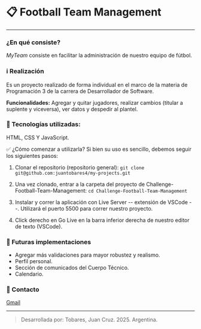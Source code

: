 # 📋 Football Team Management
---
### ¿En qué consiste?
*MyTeam* consiste en facilitar la administración de nuestro equipo de fútbol.

### ℹ️ Realización
Es un proyecto realizado de forma individual en el marco de la materia de Programación 3 de la carrera de Desarrollador de Software. 

**Funcionalidades:**
Agregar y quitar jugadores, realizar cambios (titular a suplente y viceversa), ver datos y despedir al plantel.

### 🧰 Tecnologías utilizadas:
HTML, CSS Y JavaScript.

✅ ¿Cómo comenzar a utilizarla?
Si bien su uso es sencillo, debemos seguir los siguientes pasos:

1. Clonar el repositorio (repositorio general): 
`git clone git@github.com:juantobares4/my-projects.git`

2. Una vez clonado, entrar a la carpeta del proyecto de Challenge-Football-Team-Management: 
`cd Challenge-Football-Team-Management`

3. Instalar y correr la aplicación con Live Server -- extensión de VSCode --. Utilizará el puerto 5500 para correr nuestro proyecto.

4. Click derecho en Go Live en la barra inferior derecha de nuestro editor de texto (VSCode).

### 🔨 Futuras implementaciones
- Agregar más validaciones para mayor robustez y realismo.
- Perfil personal.
- Sección de comunicados del Cuerpo Técnico.
- Calendario.

### 📧 Contacto
[Gmail](mailto:juantobares4@gmail.com)

---
>Desarrollada por: Tobares, Juan Cruz. 2025. Argentina.